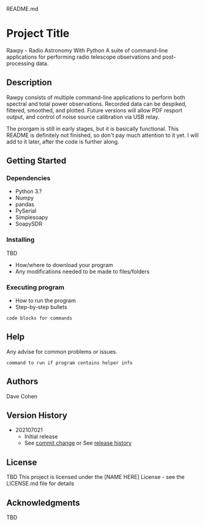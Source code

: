 README.md
# Project Title

Rawpy - Radio Astronomy With Python
A suite of command-line applications for performing radio telescope observations and post-processing data.

## Description
Rawpy consists of multiple command-line applications to perform both spectral and total power observations. Recorded data can be despiked, filtered, smoothed, and plotted.  Future versions will allow PDF resport output, and control of noise source calibration via USB relay.

The prorgam is still in early stages, but it is basically functional.  This README is definitely not finished, so don't pay much attention to it yet.  I will add to it later, after the code is further along.

## Getting Started

### Dependencies

* Python 3.?
* Numpy
* pandas
* PySerial
* Simplesoapy
* SoapySDR

### Installing
TBD
* How/where to download your program
* Any modifications needed to be made to files/folders

### Executing program
* How to run the program
* Step-by-step bullets
```
code blocks for commands
```

## Help

Any advise for common problems or issues.
```
command to run if program contains helper info
```

## Authors
Dave Cohen

## Version History

* 202107021
    * Initial release
    * See [commit change]() or See [release history]()
## License
TBD
This project is licensed under the [NAME HERE] License - see the LICENSE.md file for details

## Acknowledgments
TBD

